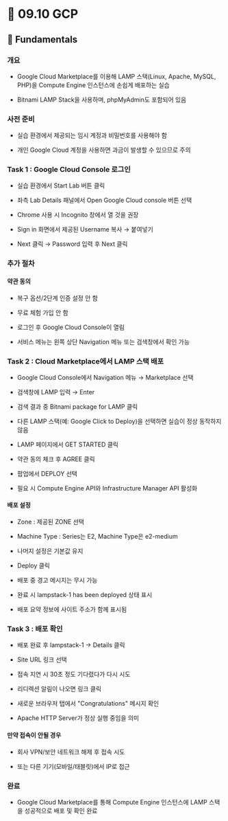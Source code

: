 # 📙 09.10 GCP
## 🔨 Fundamentals
### 개요

- Google Cloud Marketplace를 이용해 LAMP 스택(Linux, Apache, MySQL, PHP)을 Compute Engine 인스턴스에 손쉽게 배포하는 실습

- Bitnami LAMP Stack을 사용하며, phpMyAdmin도 포함되어 있음

### 사전 준비

- 실습 환경에서 제공되는 임시 계정과 비밀번호를 사용해야 함

- 개인 Google Cloud 계정을 사용하면 과금이 발생할 수 있으므로 주의

### Task 1 : Google Cloud Console 로그인

- 실습 환경에서 Start Lab 버튼 클릭

- 좌측 Lab Details 패널에서
Open Google Cloud console 버튼 선택

- Chrome 사용 시 Incognito 창에서 열 것을 권장

- Sign in 화면에서 제공된 Username 복사 → 붙여넣기

- Next 클릭 → Password 입력 후 Next 클릭

### 추가 절차

#### 약관 동의

- 복구 옵션/2단계 인증 설정 안 함

- 무료 체험 가입 안 함

- 로그인 후 Google Cloud Console이 열림

- 서비스 메뉴는 왼쪽 상단 Navigation 메뉴 또는 검색창에서 확인 가능

### Task 2 : Cloud Marketplace에서 LAMP 스택 배포

- Google Cloud Console에서 Navigation 메뉴 → Marketplace 선택

- 검색창에 LAMP 입력 → Enter

- 검색 결과 중 Bitnami package for LAMP 클릭

- 다른 LAMP 스택(예: Google Click to Deploy)을 선택하면 실습이 정상 동작하지 않음

- LAMP 페이지에서 GET STARTED 클릭

- 약관 동의 체크 후 AGREE 클릭

- 팝업에서 DEPLOY 선택

- 필요 시 Compute Engine API와 Infrastructure Manager API 활성화

#### 배포 설정

- Zone : 제공된 ZONE 선택

- Machine Type : Series는 E2, Machine Type은 e2-medium

- 나머지 설정은 기본값 유지

- Deploy 클릭

- 배포 중 경고 메시지는 무시 가능

- 완료 시 lampstack-1 has been deployed 상태 표시

- 배포 요약 정보에 사이트 주소가 함께 표시됨

### Task 3 : 배포 확인

- 배포 완료 후 lampstack-1 → Details 클릭

- Site URL 링크 선택

- 접속 지연 시 30초 정도 기다렸다가 다시 시도

- 리디렉션 알림이 나오면 링크 클릭

- 새로운 브라우저 탭에서 "Congratulations" 메시지 확인

- Apache HTTP Server가 정상 실행 중임을 의미

#### 만약 접속이 안될 경우

- 회사 VPN/보안 네트워크 해제 후 접속 시도

- 또는 다른 기기(모바일/태블릿)에서 IP로 접근

### 완료

- Google Cloud Marketplace를 통해 Compute Engine 인스턴스에 LAMP 스택을 성공적으로 배포 및 확인 완료
